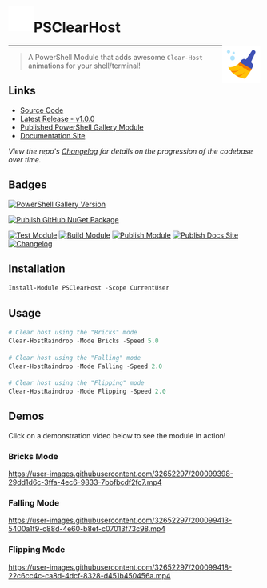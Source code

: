 <span><img src=".\Assets\img\powershell_500px.png" height="10%" width="10%" align=left /><h1>PSClearHost</h1><img src=".\Assets\logo.png" height="15%" width="15%" align=right /></span>

***

> A PowerShell Module that adds awesome `Clear-Host` animations for your shell/terminal!

## Links

- [Source Code](https://github.com/jimbrig.com/PSClearHost)
- [Latest Release - v1.0.0](https://github.com/jimbrig/PSClearHost/releases/tag/v1.0.0)
- [Published PowerShell Gallery Module](https://www.powershellgallery.com/packages/PSClearHost/1.0.0)
- [Documentation Site](https://docs.jimbrig.com/PSClearHost/)

*View the repo's [Changelog](CHANGELOG.md) for details on the progression of the codebase over time.*

## Badges

[![PowerShell Gallery Version](https://img.shields.io/powershellgallery/v/PSClearHost?color=0092ff&label=PowerShell%20Gallery&logoColor=0092ff)](https://www.powershellgallery.com/packages/PSClearHost/1.0.0)

[![Publish GitHub NuGet Package](https://github.com/jimbrig/PSClearHost/actions/workflows/ghpkg.yml/badge.svg)](https://github.com/jimbrig/PSClearHost/actions/workflows/ghpkg.yml)

[![Test Module](https://github.com/jimbrig/PSClearHost/actions/workflows/test.yml/badge.svg)](https://github.com/jimbrig/PSClearHost/actions/workflows/test.yml)
[![Build Module](https://github.com/jimbrig/PSClearHost/actions/workflows/build.yml/badge.svg?branch=develop)](https://github.com/jimbrig/PSClearHost/actions/workflows/build.yml)
[![Publish Module](https://github.com/jimbrig/PSClearHost/actions/workflows/publish.yml/badge.svg)](https://github.com/jimbrig/PSClearHost/actions/workflows/publish.yml)
[![Publish Docs Site](https://github.com/jimbrig/PSClearHost/actions/workflows/mkdocs.yml/badge.svg)](https://github.com/jimbrig/PSClearHost/actions/workflows/mkdocs.yml)
[![Changelog](https://github.com/jimbrig/PSClearHost/actions/workflows/changelog.yml/badge.svg)](https://github.com/jimbrig/PSClearHost/actions/workflows/changelog.yml)

## Installation

```powershell
Install-Module PSClearHost -Scope CurrentUser
```

## Usage

```powershell
# Clear host using the "Bricks" mode
Clear-HostRaindrop -Mode Bricks -Speed 5.0

# Clear host using the "Falling" mode
Clear-HostRaindrop -Mode Falling -Speed 2.0

# Clear host using the "Flipping" mode
Clear-HostRaindrop -Mode Flipping -Speed 2.0
```

## Demos

Click on a demonstration video below to see the module in action!

### Bricks Mode

https://user-images.githubusercontent.com/32652297/200099398-29dd1d6c-3ffa-4ec6-9833-7bbfbcdf2fc7.mp4

### Falling Mode

https://user-images.githubusercontent.com/32652297/200099413-5400a1f9-c88d-4e60-b8ef-c07013f73c98.mp4

### Flipping Mode

https://user-images.githubusercontent.com/32652297/200099418-22c6cc4c-ca8d-4dcf-8328-d451b450456a.mp4
